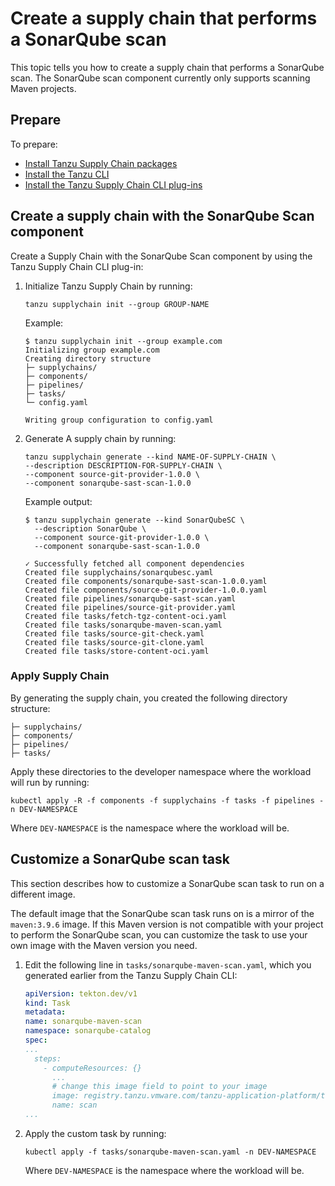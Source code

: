 # Create a supply chain that performs a SonarQube scan

This topic tells you how to create a supply chain that performs a SonarQube scan. The SonarQube scan
component currently only supports scanning Maven projects.

## <a id="prerequisites"></a> Prepare

To prepare:

- [Install Tanzu Supply Chain packages](../../../supply-chain/platform-engineering/how-to/installing-supply-chain/install-authoring-profile.hbs.md#tsc-packages)
- [Install the Tanzu CLI](../../../install-tanzu-cli.hbs.md)
- [Install the Tanzu Supply Chain CLI plug-ins](../../../supply-chain/platform-engineering/how-to/install-the-cli.hbs.md)

## <a id="sonarqube-scan"></a> Create a supply chain with the SonarQube Scan component

Create a Supply Chain with the SonarQube Scan component by using the Tanzu Supply Chain CLI plug-in:

1. Initialize Tanzu Supply Chain by running:

   ```console
   tanzu supplychain init --group GROUP-NAME
   ```

   Example:

   ```console
   $ tanzu supplychain init --group example.com
   Initializing group example.com
   Creating directory structure
   ├─ supplychains/
   ├─ components/
   ├─ pipelines/
   ├─ tasks/
   └─ config.yaml

   Writing group configuration to config.yaml
   ```

1. Generate A supply chain by running:

   ```console
   tanzu supplychain generate --kind NAME-OF-SUPPLY-CHAIN \
   --description DESCRIPTION-FOR-SUPPLY-CHAIN \
   --component source-git-provider-1.0.0 \
   --component sonarqube-sast-scan-1.0.0
   ```

   Example output:

   ```console
   $ tanzu supplychain generate --kind SonarQubeSC \
     --description SonarQube \
     --component source-git-provider-1.0.0 \
     --component sonarqube-sast-scan-1.0.0

   ✓ Successfully fetched all component dependencies
   Created file supplychains/sonarqubesc.yaml
   Created file components/sonarqube-sast-scan-1.0.0.yaml
   Created file components/source-git-provider-1.0.0.yaml
   Created file pipelines/sonarqube-sast-scan.yaml
   Created file pipelines/source-git-provider.yaml
   Created file tasks/fetch-tgz-content-oci.yaml
   Created file tasks/sonarqube-maven-scan.yaml
   Created file tasks/source-git-check.yaml
   Created file tasks/source-git-clone.yaml
   Created file tasks/store-content-oci.yaml
   ```

### <a id="apply-supply-chain"></a> Apply Supply Chain

By generating the supply chain, you created the following directory structure:

```console
├─ supplychains/
├─ components/
├─ pipelines/
├─ tasks/
```

Apply these directories to the developer namespace where the workload will run by running:

```console
kubectl apply -R -f components -f supplychains -f tasks -f pipelines -n DEV-NAMESPACE
```

Where `DEV-NAMESPACE` is the namespace where the workload will be.

## <a id="customize-sonarqube-task"></a> Customize a SonarQube scan task

This section describes how to customize a SonarQube scan task to run on a different image.

The default image that the SonarQube scan task runs on is a mirror of the `maven:3.9.6` image. If
this Maven version is not compatible with your project to perform the SonarQube scan, you can
customize the task to use your own image with the Maven version you need.

1. Edit the following line in `tasks/sonarqube-maven-scan.yaml`, which you generated earlier from
   the Tanzu Supply Chain CLI:

    ```yaml
    apiVersion: tekton.dev/v1
    kind: Task
    metadata:
    name: sonarqube-maven-scan
    namespace: sonarqube-catalog
    spec:
    ...
      steps:
        - computeResources: {}
          ...
          # change this image field to point to your image
          image: registry.tanzu.vmware.com/tanzu-application-platform/tap-packages@sha256:a263660b3f2d89af528c9344856121ec26d21e97f09c3f70bf823a3ae5d9c8b1
          name: scan
    ...
    ```

1. Apply the custom task by running:

   ```console
   kubectl apply -f tasks/sonarqube-maven-scan.yaml -n DEV-NAMESPACE
   ```

   Where `DEV-NAMESPACE` is the namespace where the workload will be.